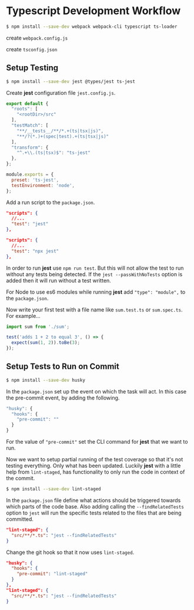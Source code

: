 # Typescript Development Workflow

```bash
$ npm install --save-dev webpack webpack-cli typescript ts-loader
```

create `webpack.config.js`

create `tsconfig.json`

## Setup Testing

```bash
$ npm install --save-dev jest @types/jest ts-jest
```

Create **jest** configuration file `jest.config.js`.

```js
export default {
  "roots": [
    "<rootDir>/src"
  ],
  "testMatch": [
    "**/__tests__/**/*.+(ts|tsx|js)",
    "**/?(*.)+(spec|test).+(ts|tsx|js)"
  ],
  "transform": {
    "^.+\\.(ts|tsx)$": "ts-jest"
  },
};
```

```js
module.exports = {
  preset: 'ts-jest',
  testEnvironment: 'node',
};
```

Add a run script to the `package.json`.

```json
"scripts": {
  //...
  "test": "jest"
},
```

```json
"scripts": {
  //...
  "test": "npx jest"
},
```

In order to run **jest** use `npm run test`. But this will not allow the test to run without any tests being detected. If the `jest --passWithNoTests` option is added then it will run without a test written.

For Node to use es6 modules while running **jest** add `"type": "module",` to the `package.json`.

Now write your first test with a file name like `sum.test.ts` or `sum.spec.ts`. For example...

```js
import sum from './sum';

test('adds 1 + 2 to equal 3', () => {
  expect(sum(1, 2)).toBe(3);
});
```

## Setup Tests to Run on Commit

```bash
$ npm install --save-dev husky
```

In the `package.json` set up the event on which the task will act. In this case the pre-commit event, by adding the following.

```js
"husky": {
  "hooks": {
    "pre-commit": ""
  }
}
```

For the value of `"pre-commit"` set the CLI command for **jest** that we want to run.

Now we want to setup partial running of the test coverage so that it's not testing everything. Only what has been updated. Luckily **jest** with a little help from `lint-staged`, has functionality to only run the code in context of the commit.

```bash
$ npm install --save-dev lint-staged
```

In the `package.json` file define what actions should be triggered towards which parts of the code base. Also adding calling the `--findRelatedTests` option to `jest` will run the specific tests related to the files that are being committed.

```json
"lint-staged": {
  "src/**/*.ts": "jest --findRelatedTests"
}
```

Change the git hook so that it now uses `lint-staged`.

```json
"husky": {
  "hooks": {
    "pre-commit": "lint-staged"
  }
},
"lint-staged": {
  "src/**/*.ts": "jest --findRelatedTests"
}
```
